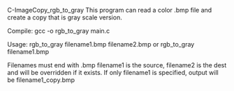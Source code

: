 C-ImageCopy_rgb_to_gray
This program can read a color .bmp file and create a copy that is gray scale version.


Compile: gcc -o rgb_to_gray main.c

Usage:
rgb_to_gray filename1.bmp filename2.bmp
or 
rgb_to_gray filename1.bmp

Filenames must end with .bmp
filename1 is the source, filename2 is the dest and will be overridden if it exists.
If only filename1 is specified, output will be filename1_copy.bmp